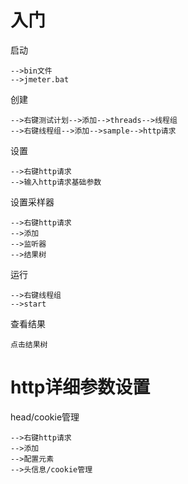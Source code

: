 


# 入门

启动

    -->bin文件
    -->jmeter.bat

创建 

    -->右键测试计划-->添加-->threads-->线程组
    -->右键线程组-->添加-->sample-->http请求

设置

    -->右键http请求
    -->输入http请求基础参数
    
    
设置采样器

    -->右键http请求
    -->添加
    -->监听器
    -->结果树
    

运行

    -->右键线程组
    -->start
    

查看结果

    点击结果树
    
    
# http详细参数设置


head/cookie管理

    -->右键http请求
    -->添加
    -->配置元素
    -->头信息/cookie管理


               
    
        